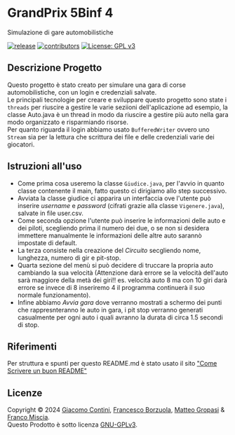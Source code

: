 # GrandPrix 5Binf 4
Simulazione di gare automobilistiche

[![release](https://img.shields.io/badge/versione-1.0-blue.svg?style=round-square)]()
[![contributors](https://img.shields.io/badge/contributori-4-blue)]()
[![License: GPL v3](https://img.shields.io/badge/Licenza-GPLv3-blue.svg)](https://www.gnu.org/licenses/gpl-3.0)


Descrizione Progetto
--------
Questo progetto è stato creato per simulare una gara di corse automobilistiche, con un login e credenziali salvate.<br /> Le principali tecnologie per creare e sviluppare questo progetto sono state i `threads` per riuscire a gestire le varie seziioni dell'aplicazione ad esempio, la classe Auto.java è un thread in modo da riuscire a gestire più auto nella gara modo organizzato e risparmiando risorse.<br /> Per quanto riguarda il login abbiamo usato `BufferedWriter` ovvero uno `Stream` sia per la lettura che scrittura dei file e delle credenziali varie dei giocatori.

Istruzioni all'uso 
------------------
- Come prima cosa useremo la classe `Giudice.java`, per l'avvio in quanto classe contenente il main, fatto questo ci dirigiamo allo step successivo.
- Avviata la classe giudice ci apparira un interfaccia ove l'utente può inserire _username_ e *password* (cifrati grazie alla classe `Vigenere.java`), salvate in file user.csv.
- Come seconda opzione l'utente può inserire le informazioni delle auto e dei piloti, scegliendo prima il numero dei due, o se non si desidera immettere manualmente le informazioni delle altre auto sarannò impostate di default.
- La terza consiste nella creazione del _Circuito_ secgliendo nome, lunghezza, numero di gir e pit-stop.
- Quarta sezione del menù si può decidere di truccare la propria auto cambiando la sua velocità (Attenzione darà errore se la velocità dell'auto sarà maggiore della metà dei giri!! es. velocità auto 8 ma con 10 giri darà errore se invece di 8 inseriremo 4 il programma continuerà il suo normale funzionamento).
- Infine abbiamo *Avvia gara* dove verranno mostrati a schermo dei punti che rappresnteranno le auto in gara, i pit stop verranno generati casualmente per ogni auto i quali avranno la durata di circa 1.5 secondi di stop.

Riferimenti 
-----------
Per struttura e spunti per questo README.md è stato usato il sito ["Come Scrivere un buon README"](https://www.freecodecamp.org/italian/news/come-scrivere-un-buon-file-readme-per-i-tuoi-progetti-github/)

Licenze
-------
Copyright © 2024 [Giacomo Contini](https://github.com/GiacomoCont), [Francesco Borzuola](https://github.com/Francyborzi), [Matteo Gropasi](https://github.com/matteogropasi) & [Franco Miscia](https://github.com/FrankMisciaj).<br />
Questo Prodotto è sotto licenza [GNU-GPLv3](https://www.gnu.org/licenses/gpl-3.0).

